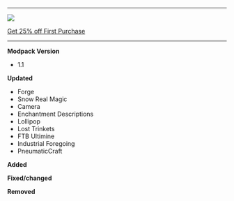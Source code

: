 ---------------------------------------------------------------------------------------------

![](https://www.bisecthosting.com/partners/custom-banners/22012cac-397d-406e-9f7e-c8fa8762c588.png "")

[Get 25% off First Purchase](https://bisecthosting.com/BedrockLegends "")


---------------------------------------------------------------------------------------------

**Modpack Version**

- 1.1


**Updated**

- Forge
- Snow Real Magic
- Camera
- Enchantment Descriptions
- Lollipop
- Lost Trinkets
- FTB Ultimine
- Industrial Foregoing
- PneumaticCraft


**Added**


**Fixed/changed**


**Removed**

